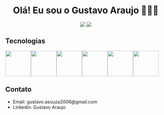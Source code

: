<h1 align="center">Olá! Eu sou o Gustavo Araujo 🙋🏾‍♂️</h1>
<div align="center">
<img src="https://github-readme-stats.vercel.app/api?username=GustavoA8&show_icons=true&theme=tokyonight">

<img src="https://github-readme-stats.vercel.app/api/top-langs/?username=GustavoA8&layout=compact&theme=tokyonight">
</div>



## Tecnologias

<div align="center" style=" display: flex; gap: 10p">


<img style="width: 80px" src="https://cdn.jsdelivr.net/gh/devicons/devicon@latest/icons/html5/html5-original.svg" />
          
<img style="width: 80px" src="https://cdn.jsdelivr.net/gh/devicons/devicon@latest/icons/css3/css3-original.svg" />

<img style="width: 80px" src="https://cdn.jsdelivr.net/gh/devicons/devicon@latest/icons/bootstrap/bootstrap-original.svg" />

<img style="width: 80px" src="https://cdn.jsdelivr.net/gh/devicons/devicon@latest/icons/javascript/javascript-original.svg" />
          
<img style="width: 80px" src="https://cdn.jsdelivr.net/gh/devicons/devicon@latest/icons/csharp/csharp-original.svg" />

<img style="width: 80px" src="https://cdn.jsdelivr.net/gh/devicons/devicon@latest/icons/cplusplus/cplusplus-original.svg" />
</div>

## Contato


<ul>
 <li>Email: gustavo.asouza2006@gmail.com</li>
 <li>Linkedin: Gustavo Araujo</li>
</ul>
